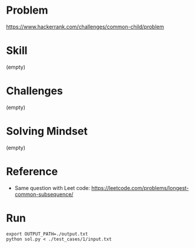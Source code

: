 
# Problem
https://www.hackerrank.com/challenges/common-child/problem

# Skill
(empty)

# Challenges
(empty)

# Solving Mindset
(empty)

# Reference
- Same question with Leet code: https://leetcode.com/problems/longest-common-subsequence/ 

# Run
```
export OUTPUT_PATH=./output.txt
python sol.py < ./test_cases/1/input.txt
```
